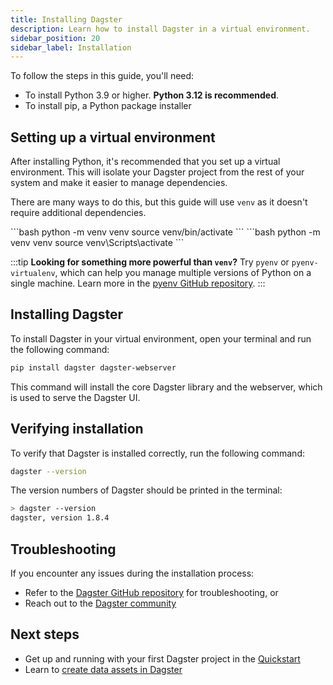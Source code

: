 ```yaml
---
title: Installing Dagster
description: Learn how to install Dagster in a virtual environment.
sidebar_position: 20
sidebar_label: Installation
---
```


To follow the steps in this guide, you'll need:

- To install Python 3.9 or higher. **Python 3.12 is recommended**.
- To install pip, a Python package installer

## Setting up a virtual environment

After installing Python, it's recommended that you set up a virtual environment. This will isolate your Dagster project from the rest of your system and make it easier to manage dependencies.

There are many ways to do this, but this guide will use `venv` as it doesn't require additional dependencies.

<Tabs>
  <TabItem value="macos" label="MacOS">
    ```bash python -m venv venv source venv/bin/activate ```
  </TabItem>
  <TabItem value="windows" label="Windows">
    ```bash python -m venv venv source venv\Scripts\activate ```
  </TabItem>
</Tabs>

:::tip
**Looking for something more powerful than `venv`?** Try `pyenv` or `pyenv-virtualenv`, which can help you manage multiple versions of Python on a single machine. Learn more in the [pyenv GitHub repository](https://github.com/pyenv/pyenv).
:::

## Installing Dagster

To install Dagster in your virtual environment, open your terminal and run the following command:

```bash
pip install dagster dagster-webserver
```

This command will install the core Dagster library and the webserver, which is used to serve the Dagster UI.

## Verifying installation

To verify that Dagster is installed correctly, run the following command:

```bash
dagster --version
```

The version numbers of Dagster should be printed in the terminal:

```bash
> dagster --version
dagster, version 1.8.4
```

## Troubleshooting

If you encounter any issues during the installation process:

- Refer to the [Dagster GitHub repository](https://github.com/dagster-io/dagster) for troubleshooting, or
- Reach out to the [Dagster community](/about/community)

## Next steps

- Get up and running with your first Dagster project in the [Quickstart](/getting-started/quickstart)
- Learn to [create data assets in Dagster](/guides/build/assets/defining-assets)
